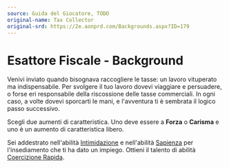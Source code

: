 ```yaml
---
source: Guida del Giocatore, TODO
original-name: Tax Collector
original-srd: https://2e.aonprd.com/Backgrounds.aspx?ID=179
---
```


# Esattore Fiscale - Background

Venivi inviato quando bisognava raccogliere le tasse: un lavoro vituperato ma
indispensabile. Per svolgere il tuo lavoro dovevi viaggiare e persuadere, o
forse eri responsabile della riscossione delle tasse commerciali. In ogni caso,
a volte dovevi sporcarti le mani, e l'avventura ti è sembrata il logico passo
successivo.

Scegli due aumenti di caratteristica. Uno deve essere a **Forza** o **Carisma**
e uno è un aumento di caratteristica libero.

Sei addestrato nell'abilità [Intimidazione](/abilita/intimidazione) e
nell'abilità [Sapienza](/abilita/sapienza) per l'insediamento che ti ha dato un
impiego. Ottieni il talento di abilità
[Coercizione Rapida](/talenti/generici/coercizione-rapida).
